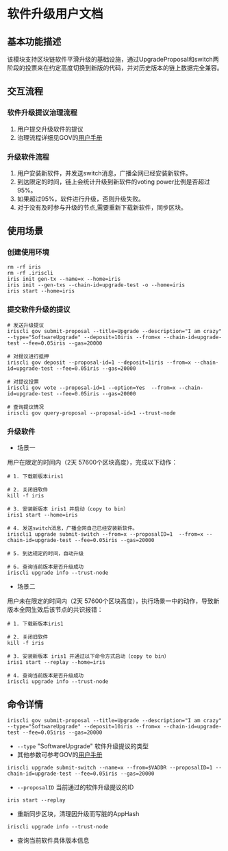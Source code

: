 # 软件升级用户文档

## 基本功能描述

该模块支持区块链软件平滑升级的基础设施，通过UpgradeProposal和switch两阶段的投票来在约定高度切换到新版的代码，并对历史版本的链上数据完全兼容。

## 交互流程

### 软件升级提议治理流程
1. 用户提交升级软件的提议
2. 治理流程详细见GOV的[用户手册](../gov/README.md)


### 升级软件流程  
1. 用户安装新软件，并发送switch消息，广播全网已经安装新软件。
2. 到达限定的时间，链上会统计升级到新软件的voting power比例是否超过95%。
3. 如果超过95%，软件进行升级，否则升级失败。
4. 对于没有及时参与升级的节点,需要重新下载新软件，同步区块。

## 使用场景

### 创建使用环境

```
rm -rf iris                                                                         
rm -rf .iriscli
iris init gen-tx --name=x --home=iris
iris init --gen-txs --chain-id=upgrade-test -o --home=iris
iris start --home=iris
```
### 提交软件升级的提议

```
# 发送升级提议
iriscli gov submit-proposal --title=Upgrade --description="I am crazy" --type="SoftwareUpgrade" --deposit=10iris --from=x --chain-id=upgrade-test --fee=0.05iris --gas=20000

# 对提议进行抵押
iriscli gov deposit --proposal-id=1 --deposit=1iris --from=x --chain-id=upgrade-test --fee=0.05iris --gas=20000

# 对提议投票
iriscli gov vote --proposal-id=1 --option=Yes  --from=x --chain-id=upgrade-test --fee=0.05iris --gas=20000

# 查询提议情况
iriscli gov query-proposal --proposal-id=1 --trust-node
```

### 升级软件

* 场景一

用户在限定的时间内（2天 57600个区块高度），完成以下动作：

```
# 1. 下载新版本iris1

# 2. 关闭旧软件
kill -f iris

# 3. 安装新版本 iris1 并启动（copy to bin）
iris1 start --home=iris

# 4. 发送switch消息，广播全网自己已经安装新软件。
iriscli1 upgrade submit-switch --from=x --proposalID=1  --from=x --chain-id=upgrade-test --fee=0.05iris --gas=20000

# 5. 到达规定的时间，自动升级

# 6. 查询当前版本是否升级成功
iriscli upgrade info --trust-node
```

* 场景二

用户未在限定的时间内（2天 57600个区块高度），执行场景一中的动作，导致新版本全网生效后该节点的共识报错：

```
# 1. 下载新版本iris1

# 2. 关闭旧软件
kill -f iris

# 3. 安装新版本 iris1 并通过以下命令方式启动（copy to bin）
iris1 start --replay --home=iris

# 4. 查询当前版本是否升级成功
iriscli upgrade info --trust-node
```

## 命令详情

```
iriscli gov submit-proposal --title=Upgrade --description="I am crazy" --type="SoftwareUpgrade" --deposit=10iris --from=x --chain-id=upgrade-test --fee=0.05iris --gas=20000
```

* `--type`  "SoftwareUpgrade" 软件升级提议的类型
* 其他参数可参考GOV的[用户手册](../gov/README.md)

```
iriscli upgrade submit-switch --name=x --from=$VADDR --proposalID=1 --chain-id=upgrade-test --fee=0.05iris --gas=20000
```

* `--proposalID` 当前通过的软件升级提议的ID

```
iris start --replay
```

* 重新同步区块，清理因升级而写脏的AppHash

```
iriscli upgrade info --trust-node
```

* 查询当前软件具体版本信息
